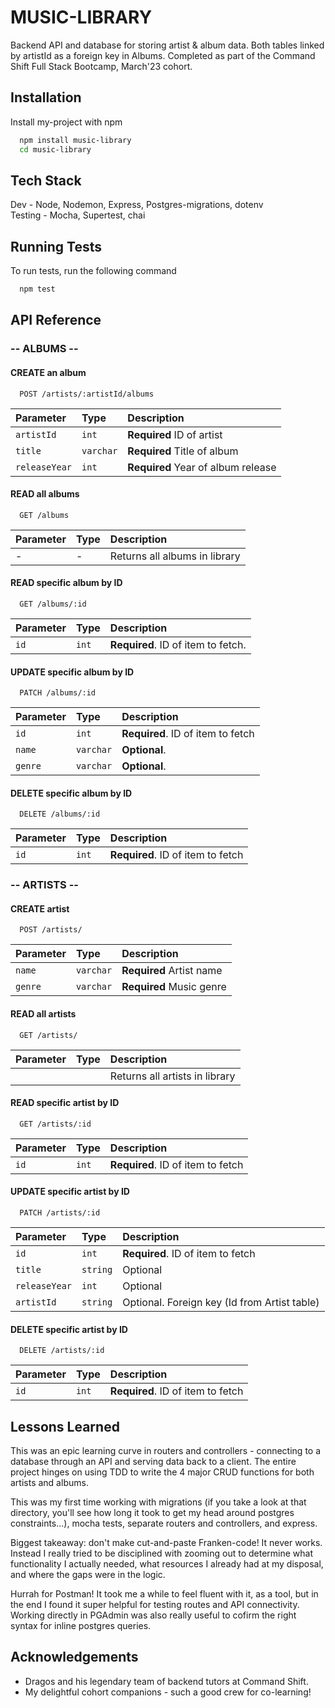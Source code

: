 
# MUSIC-LIBRARY

Backend API and database for storing artist & album data. Both tables linked by artistId as a foreign key in Albums. Completed as part of the Command Shift Full Stack Bootcamp, March'23 cohort.


## Installation

Install my-project with npm

```bash
  npm install music-library
  cd music-library
```
    
## Tech Stack

Dev - Node, Nodemon, Express, Postgres-migrations, dotenv 
\
Testing - Mocha, Supertest, chai


## Running Tests

To run tests, run the following command

```bash
  npm test
```


## API Reference

### -- ALBUMS  --

#### CREATE an album

```http
  POST /artists/:artistId/albums
```

| Parameter | Type     | Description                |
| :-------- | :------- | :------------------------- |
| `artistId` | `int` | **Required** ID of artist |
| `title` | `varchar` | **Required** Title of album |
| `releaseYear` | `int` | **Required** Year of album release |


#### READ all albums

```http
  GET /albums
```

| Parameter | Type     | Description                |
| :-------- | :------- | :------------------------- |
| - | -| Returns all albums in library|

#### READ specific album by ID

```http
  GET /albums/:id
```

| Parameter | Type     | Description                       |
| :-------- | :------- | :-------------------------------- |
| `id`      | `int` | **Required**. ID of item to fetch. |


#### UPDATE specific album by ID

```http
  PATCH /albums/:id
```

| Parameter | Type     | Description                       |
| :-------- | :------- | :-------------------------------- |
| `id`      | `int` | **Required**. ID of item to fetch |
| `name`      | `varchar` | **Optional**. |
| `genre`      | `varchar` | **Optional**. |

#### DELETE specific album by ID

```http
  DELETE /albums/:id
```

| Parameter | Type     | Description                       |
| :-------- | :------- | :-------------------------------- |
| `id`      | `int` | **Required**. ID of item to fetch |

### -- ARTISTS --

#### CREATE artist

```http
  POST /artists/
```

| Parameter | Type     | Description                |
| :-------- | :------- | :------------------------- |
| `name` | `varchar` | **Required** Artist name|
| `genre` | `varchar` | **Required** Music genre |

#### READ all artists


```http
  GET /artists/
```

| Parameter | Type     | Description                       |
| :-------- | :------- | :-------------------------------- |
|     |  | Returns all artists in library |

#### READ specific artist by ID

```http
  GET /artists/:id
```

| Parameter | Type     | Description                       |
| :-------- | :------- | :-------------------------------- |
| `id`      | `int` | **Required**. ID of item to fetch |

#### UPDATE specific artist by ID

```http
  PATCH /artists/:id
```

| Parameter | Type     | Description                       |
| :-------- | :------- | :-------------------------------- |
| `id`      | `int` | **Required**. ID of item to fetch |
| `title`      | `string` | Optional |
| `releaseYear`      | `int` | Optional |
| `artistId`      | `string` | Optional. Foreign key (Id from Artist table)|

#### DELETE specific artist by ID

```http
  DELETE /artists/:id
```

| Parameter | Type     | Description                       |
| :-------- | :------- | :-------------------------------- |
| `id`      | `int` | **Required**. ID of item to fetch |





## Lessons Learned

This was an epic learning curve in routers and controllers - connecting to a database through an API and serving data back to a client. The entire project hinges on using TDD to write the 4 major CRUD functions for both artists and albums.

This was my first time working with migrations (if you take a look at that directory, you'll see how long it took to get my head around postgres constraints...), mocha tests, separate routers and controllers, and express.

Biggest takeaway: don't make cut-and-paste Franken-code! It never works. Instead I really tried to be disciplined with zooming out to determine what functionality I actually needed, what resources I already had at my disposal, and where the gaps were in the logic. 

Hurrah for Postman! It took me a while to feel fluent with it, as a tool, but in the end I found it super helpful for testing routes and API connectivity. Working directly in PGAdmin was also really useful to cofirm the right syntax for inline postgres queries.

## Acknowledgements

 - Dragos and his legendary team of backend tutors at Command Shift. 
 - My delightful cohort companions - such a good crew for co-learning!

 
